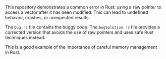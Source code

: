 This repository demonstrates a common error in Rust: using a raw pointer to access a vector after it has been modified. This can lead to undefined behavior, crashes, or unexpected results.

The `bug.rs` file contains the buggy code. The `bugSolution.rs` file provides a corrected version that avoids the use of raw pointers and uses safe Rust techniques instead.

This is a good example of the importance of careful memory management in Rust.